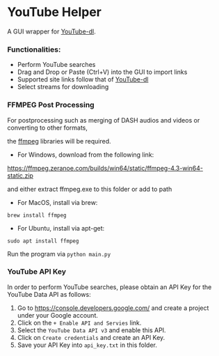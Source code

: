 # YouTube Helper

A GUI wrapper for <a href="https://github.com/ytdl-org/youtube-dl" target="_blank">YouTube-dl</a>.

### Functionalities:

- Perform YouTube searches
- Drag and Drop or Paste (Ctrl+V) into the GUI to import links
- Supported site links follow that of <a href="https://ytdl-org.github.io/youtube-dl/supportedsites.html" target="_blank">YouTube-dl</a>
- Select streams for downloading

### FFMPEG Post Processing

For postprocessing such as merging of DASH audios and videos or converting to other formats,

the <a href="https://ffmpeg.org/" target="_blank">ffmpeg</a> libraries will be required.

- For Windows, download from the following link:

<a href="https://ffmpeg.zeranoe.com/builds/win64/static/ffmpeg-4.3-win64-static.zip" target="_blank">https://ffmpeg.zeranoe.com/builds/win64/static/ffmpeg-4.3-win64-static.zip</a>

and either extract ffmpeg.exe to this folder or add to path

- For MacOS, install via brew:

```brew install ffmpeg```

- For Ubuntu, install via apt-get:

```sudo apt install ffmpeg```

Run the program via
```python main.py```

### YouTube API Key

In order to perform YouTube searches, please obtain an API Key for the YouTube Data API as follows:

1. Go to <a href="https://console.developers.google.com/" target="_blank">https://console.developers.google.com/</a> and create a project under your Google account.
2. Click on the ```+ Enable API and Servies``` link.
3. Select the ```YouTube Data API v3``` and enable this API.
4. Click on ```Create credentials``` and create an API Key.
5. Save your API Key into ```api_key.txt``` in this folder.
